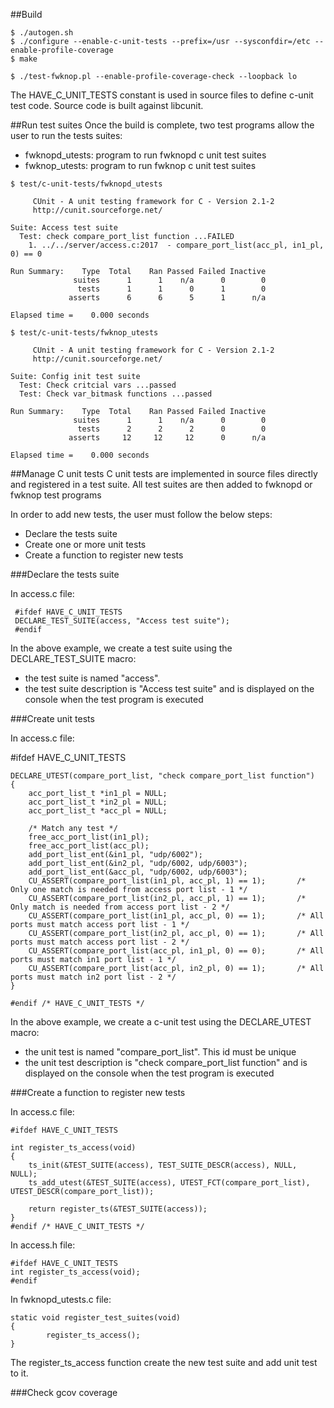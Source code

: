 ##Build
~~~
$ ./autogen.sh
$ ./configure --enable-c-unit-tests --prefix=/usr --sysconfdir=/etc --enable-profile-coverage
$ make
~~~

~~~
$ ./test-fwknop.pl --enable-profile-coverage-check --loopback lo
~~~

The HAVE_C_UNIT_TESTS constant is used in source files to define c-unit test code. 
Source code is built against libcunit.

##Run test suites
Once the build is complete, two test programs allow the user to run the tests suites:
 * fwknopd_utests: program to run fwknopd c unit test suites
 * fwknop_utests: program to run fwknop c unit test suites

~~~
$ test/c-unit-tests/fwknopd_utests

     CUnit - A unit testing framework for C - Version 2.1-2
     http://cunit.sourceforge.net/

Suite: Access test suite
  Test: check compare_port_list function ...FAILED
    1. ../../server/access.c:2017  - compare_port_list(acc_pl, in1_pl, 0) == 0

Run Summary:    Type  Total    Ran Passed Failed Inactive
              suites      1      1    n/a      0        0
               tests      1      1      0      1        0
             asserts      6      6      5      1      n/a

Elapsed time =    0.000 seconds
~~~

~~~
$ test/c-unit-tests/fwknop_utests

     CUnit - A unit testing framework for C - Version 2.1-2
     http://cunit.sourceforge.net/

Suite: Config init test suite
  Test: Check critcial vars ...passed
  Test: Check var_bitmask functions ...passed

Run Summary:    Type  Total    Ran Passed Failed Inactive
              suites      1      1    n/a      0        0
               tests      2      2      2      0        0
             asserts     12     12     12      0      n/a

Elapsed time =    0.000 seconds
~~~

##Manage C unit tests
C unit tests are implemented in source files directly and registered in a test suite.
All test suites are then added to fwknopd or fwknop test programs

In order to add new tests, the user must follow the below steps:
 * Declare the tests suite
 * Create one or more unit tests
 * Create a function to register new tests

###Declare the tests suite

In access.c file:

~~~
 #ifdef HAVE_C_UNIT_TESTS
 DECLARE_TEST_SUITE(access, "Access test suite");
 #endif
~~~

In the above example, we create a test suite using the DECLARE_TEST_SUITE macro:
 * the test suite is named "access".
 * the test suite description is "Access test suite" and is displayed on the console 
   when the test program is executed

###Create unit tests

In access.c file:

#ifdef HAVE_C_UNIT_TESTS

~~~
DECLARE_UTEST(compare_port_list, "check compare_port_list function")
{
    acc_port_list_t *in1_pl = NULL;
    acc_port_list_t *in2_pl = NULL;
    acc_port_list_t *acc_pl = NULL;

    /* Match any test */
    free_acc_port_list(in1_pl);
    free_acc_port_list(acc_pl);
    add_port_list_ent(&in1_pl, "udp/6002");
    add_port_list_ent(&in2_pl, "udp/6002, udp/6003");
    add_port_list_ent(&acc_pl, "udp/6002, udp/6003");
    CU_ASSERT(compare_port_list(in1_pl, acc_pl, 1) == 1);       /* Only one match is needed from access port list - 1 */
    CU_ASSERT(compare_port_list(in2_pl, acc_pl, 1) == 1);       /* Only match is needed from access port list - 2 */
    CU_ASSERT(compare_port_list(in1_pl, acc_pl, 0) == 1);       /* All ports must match access port list - 1 */
    CU_ASSERT(compare_port_list(in2_pl, acc_pl, 0) == 1);       /* All ports must match access port list - 2 */
    CU_ASSERT(compare_port_list(acc_pl, in1_pl, 0) == 0);       /* All ports must match in1 port list - 1 */
    CU_ASSERT(compare_port_list(acc_pl, in2_pl, 0) == 1);       /* All ports must match in2 port list - 2 */
}

#endif /* HAVE_C_UNIT_TESTS */
~~~

In the above example, we create a c-unit test using the DECLARE_UTEST macro:
 * the unit test is named "compare_port_list". This id must be unique
 * the unit test description is "check compare_port_list function" and is displayed on the console 
   when the test program is executed

###Create a function to register new tests

In access.c file:

~~~
#ifdef HAVE_C_UNIT_TESTS

int register_ts_access(void)
{
    ts_init(&TEST_SUITE(access), TEST_SUITE_DESCR(access), NULL, NULL);
    ts_add_utest(&TEST_SUITE(access), UTEST_FCT(compare_port_list), UTEST_DESCR(compare_port_list));

    return register_ts(&TEST_SUITE(access));
}
#endif /* HAVE_C_UNIT_TESTS */
~~~

In access.h file:

~~~
#ifdef HAVE_C_UNIT_TESTS
int register_ts_access(void);
#endif
~~~
In fwknopd_utests.c file:

~~~
static void register_test_suites(void)
{
        register_ts_access();
}
~~~

The register_ts_access function create the new test suite and add unit test to it.

###Check gcov coverage